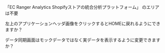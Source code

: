 
「EC Ranger Analytics
Shopifyストアの統合分析プラットフォーム」
のエリアは不要


左上のアプリケーションヘッダ画像をクリックするとHOMEに戻れるようにできますか？

データ同期画面はモックデータではなく実データを表示するように変更できますか？